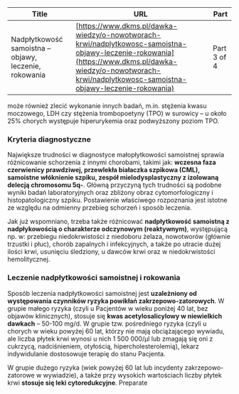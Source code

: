 | **Title**       | **URL**           | **Part**              |
|-----------------|-------------------|-----------------------|
| Nadpłytkowość samoistna – objawy, leczenie, rokowania         | [https://www.dkms.pl/dawka-wiedzy/o-nowotworach-krwi/nadplytkowosc-samoistna-objawy-leczenie-rokowania](https://www.dkms.pl/dawka-wiedzy/o-nowotworach-krwi/nadplytkowosc-samoistna-objawy-leczenie-rokowania)    | Part 3 of 4          |

może również zlecić wykonanie innych badań, m.in. stężenia kwasu moczowego, LDH czy stężenia trombopoetyny (TPO) w surowicy – u około 25% chorych występuje hiperurykemia oraz podwyższony poziom TPO.


### Kryteria diagnostyczne


Największe trudności w diagnostyce małopłytkowości samoistnej sprawia różnicowanie schorzenia z innymi chorobami, takimi jak: **wczesna faza czerwienicy prawdziwej, przewlekła białaczka szpikowa (CML), samoistne włóknienie szpiku, zespół mielodysplastyczny z izolowaną delecją chromosomu 5q\-**. Główną przyczyną tych trudności są podobne wyniki badań laboratoryjnych oraz zbliżony obraz cytomorfologiczny i histopatologiczny szpiku. Postawienie właściwego rozpoznania jest istotne ze względu na odmienny przebieg schorzeń i sposób leczenia.


Jak już wspomniano, trzeba także różnicować **nadpłytkowość samoistną z nadpłykowością o charakterze odczynowym (reaktywnym)**, występującą np. w: przebiegu niedokrwistości z niedoboru żelaza, nowotworów (głównie trzustki i płuc), chorób zapalnych i infekcyjnych, a także po utracie dużej ilości krwi, usunięciu śledziony, u dawców krwi oraz w niedokrwistości hemolitycznej.


### Leczenie nadpłytkowości samoistnej i rokowania


Sposób leczenia nadpłytkowości samoistnej jest **uzależniony od występowania czynników ryzyka powikłań zakrzepowo\-zatorowych**. W grupie małego ryzyka (czyli u Pacjentów w wieku poniżej 40 lat, bez objawów klinicznych), stosuje się **kwas acetylosalicylowy w niewielkich dawkach** – 50\-100 mg/d. W grupie tzw. pośredniego ryzyka (czyli u chorych w wieku powyżej 60 lat, którzy nie mają obciążającego wywiadu, ale liczba płytek krwi wynosi u nich 1 500 000/μl lub zmagają się oni z cukrzycą, nadciśnieniem, otyłością, hipercholesterolemią), lekarz indywidulanie dostosowuje terapię do stanu Pacjenta.


W grupie dużego ryzyka (wiek powyżej 60 lat lub incydenty zakrzepowo\-zatorowe w wywiadzie), a także przy wysokich wartościach liczby płytek krwi **stosuje się leki cytoredukcyjne**. Preparate